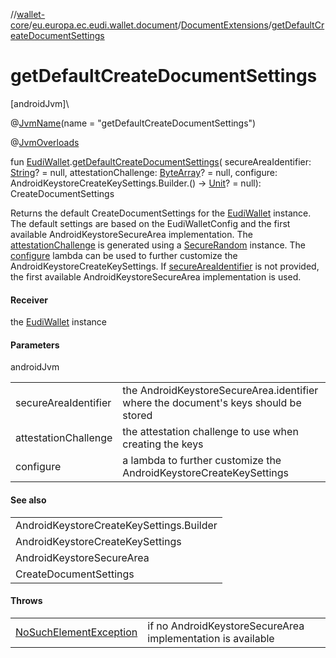//[wallet-core](../../../index.md)/[eu.europa.ec.eudi.wallet.document](../index.md)/[DocumentExtensions](index.md)/[getDefaultCreateDocumentSettings](get-default-create-document-settings.md)

# getDefaultCreateDocumentSettings

[androidJvm]\

@[JvmName](https://kotlinlang.org/api/latest/jvm/stdlib/kotlin.jvm/-jvm-name/index.html)(name =
&quot;getDefaultCreateDocumentSettings&quot;)

@[JvmOverloads](https://kotlinlang.org/api/latest/jvm/stdlib/kotlin.jvm/-jvm-overloads/index.html)

fun [EudiWallet](../../eu.europa.ec.eudi.wallet/-eudi-wallet/index.md).[getDefaultCreateDocumentSettings](get-default-create-document-settings.md)(
secureAreaIdentifier: [String](https://kotlinlang.org/api/latest/jvm/stdlib/kotlin/-string/index.html)? =
null,
attestationChallenge: [ByteArray](https://kotlinlang.org/api/latest/jvm/stdlib/kotlin/-byte-array/index.html)? =
null, configure: AndroidKeystoreCreateKeySettings.Builder.()
-&gt; [Unit](https://kotlinlang.org/api/latest/jvm/stdlib/kotlin/-unit/index.html)? = null):
CreateDocumentSettings

Returns the default CreateDocumentSettings for
the [EudiWallet](../../eu.europa.ec.eudi.wallet/-eudi-wallet/index.md) instance. The default
settings are based on the EudiWalletConfig and the first available AndroidKeystoreSecureArea
implementation. The [attestationChallenge](get-default-create-document-settings.md) is generated
using
a [SecureRandom](https://developer.android.com/reference/kotlin/java/security/SecureRandom.html)
instance. The [configure](get-default-create-document-settings.md) lambda can be used to further
customize the AndroidKeystoreCreateKeySettings.
If [secureAreaIdentifier](get-default-create-document-settings.md) is not provided, the first
available AndroidKeystoreSecureArea implementation is used.

#### Receiver

the [EudiWallet](../../eu.europa.ec.eudi.wallet/-eudi-wallet/index.md) instance

#### Parameters

androidJvm

|                      |                                                                                     |
|----------------------|-------------------------------------------------------------------------------------|
| secureAreaIdentifier | the AndroidKeystoreSecureArea.identifier where the document's keys should be stored |
| attestationChallenge | the attestation challenge to use when creating the keys                             |
| configure            | a lambda to further customize the AndroidKeystoreCreateKeySettings                  |

#### See also

|                                          |
|------------------------------------------|
| AndroidKeystoreCreateKeySettings.Builder |
| AndroidKeystoreCreateKeySettings         |
| AndroidKeystoreSecureArea                |
| CreateDocumentSettings                   |

#### Throws

|                                                                                                                     |                                                             |
|---------------------------------------------------------------------------------------------------------------------|-------------------------------------------------------------|
| [NoSuchElementException](https://kotlinlang.org/api/latest/jvm/stdlib/kotlin/-no-such-element-exception/index.html) | if no AndroidKeystoreSecureArea implementation is available |

